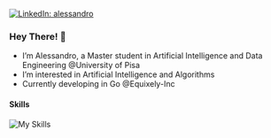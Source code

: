 [![LinkedIn: alessandro](https://img.shields.io/badge/-alessandro-blue?style=flat-square&logo=Linkedin&logoColor=white&link=https://www.linkedin.com/in/alessandro/)](https://www.linkedin.com/in/alessandro-versari-4b6533240/)

### Hey There! 👋

- I’m Alessandro, a Master student in Artificial Intelligence and Data Engineering @University of Pisa
- I’m interested in Artificial Intelligence and Algorithms
- Currently developing in Go @Equixely-Inc

#### Skills

![My Skills](https://skillicons.dev/icons?i=go,cpp,py,svelte,tailwind)
